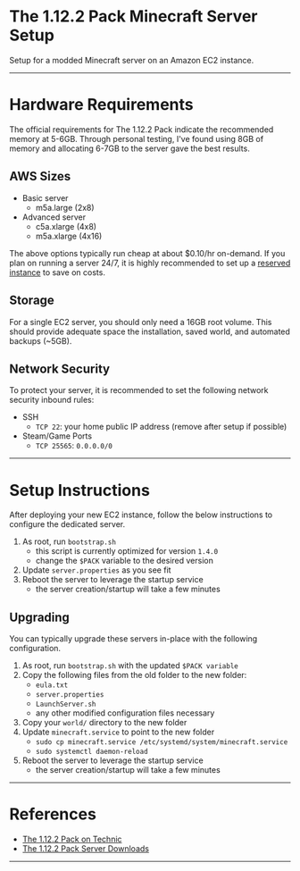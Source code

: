 # The 1.12.2 Pack Minecraft Server Setup
Setup for a modded Minecraft server on an Amazon EC2 instance.

---

# Hardware Requirements
The official requirements for The 1.12.2 Pack indicate the recommended memory at 5-6GB. Through personal testing, I've found using 8GB of memory and allocating 6-7GB to the server gave the best results.

## AWS Sizes
- Basic server  
    - m5a.large (2x8)  
- Advanced server  
    - c5a.xlarge (4x8)  
    - m5a.xlarge (4x16)  

The above options typically run cheap at about $0.10/hr on-demand. If you plan on running a server 24/7, it is highly recommended to set up a [reserved instance](https://aws.amazon.com/ec2/pricing/reserved-instances/) to save on costs.

## Storage
For a single EC2 server, you should only need a 16GB root volume. This should provide adequate space the installation, saved world, and automated backups (~5GB).

## Network Security
To protect your server, it is recommended to set the following network security inbound rules:
- SSH
    - `TCP 22`: your home public IP address (remove after setup if possible)
- Steam/Game Ports
    - `TCP 25565`: `0.0.0.0/0`

---

# Setup Instructions
After deploying your new EC2 instance, follow the below instructions to configure the dedicated server.

1. As root, run `bootstrap.sh`  
    - this script is currently optimized for version `1.4.0`  
	- change the `$PACK` variable to the desired version  
2. Update `server.properties` as you see fit
3. Reboot the server to leverage the startup service  
    - the server creation/startup will take a few minutes  

## Upgrading
You can typically upgrade these servers in-place with the following configuration.  

1. As root, run `bootstrap.sh` with the updated `$PACK variable`  
2. Copy the following files from the old folder to the new folder:  
    - `eula.txt`  
	- `server.properties`  
	- `LaunchServer.sh`  
	- any other modified configuration files necessary  
3. Copy your `world/` directory to the new folder  
4. Update `minecraft.service` to point to the new folder  
    - `sudo cp minecraft.service /etc/systemd/system/minecraft.service`  
	- `sudo systemctl daemon-reload`  
5. Reboot the server to leverage the startup service  
    - the server creation/startup will take a few minutes  

---

# References
- [The 1.12.2 Pack on Technic](https://www.technicpack.net/modpack/the-1122-pack.1406454)  
- [The 1.12.2 Pack Server Downloads](https://the-1122-pack.com/repo)  

---

&nbsp;